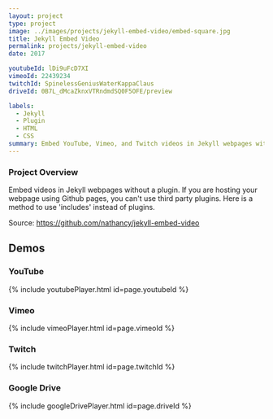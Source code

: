 ```yaml
---
layout: project
type: project
image: ../images/projects/jekyll-embed-video/embed-square.jpg
title: Jekyll Embed Video
permalink: projects/jekyll-embed-video
date: 2017

youtubeId: lDi9uFcD7XI
vimeoId: 22439234
twitchId: SpinelessGeniusWaterKappaClaus
driveId: 0B7L_dMcaZknxVTRndmdSQ0F5OFE/preview

labels:
  - Jekyll
  - Plugin
  - HTML
  - CSS
summary: Embed YouTube, Vimeo, and Twitch videos in Jekyll webpages without a plugin 
---
```

### Project Overview
Embed videos in Jekyll webpages without a plugin. If you are hosting your webpage using Github pages, you can't use third party plugins. Here is a method to use 'includes' instead of plugins.

Source: <a href="https://github.com/nathancy/jekyll-embed-video" target="_blank"><i class="large github icon"></i>https://github.com/nathancy/jekyll-embed-video</a>

## Demos
### YouTube

{% include youtubePlayer.html id=page.youtubeId %}

### Vimeo

{% include vimeoPlayer.html id=page.vimeoId %}

### Twitch

{% include twitchPlayer.html id=page.twitchId %}

### Google Drive 

{% include googleDrivePlayer.html id=page.driveId %}
